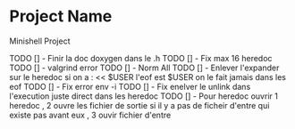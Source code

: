 # Project Name
Minishell Project

TODO [] - Finir la doc doxygen dans le .h
TODO [] - Fix max 16 heredoc
TODO [] - valgrind error 
TODO [] - Norm All
TODO [] - Enlever l'expander sur le heredoc si on a : << $USER l'eof est $USER on le fait jamais dans les eof
TODO [] - Fix error env -i
TODO [] - Fix enelver le unlink dans l'execution juste direct dans les heredoc
TODO [] - Pour heredoc ouvrir 1 heredoc , 2 ouvre les fichier de sortie si il y a pas de ficheir d'entre qui existe pas avant eux , 3 ouvir fichier d'entre 